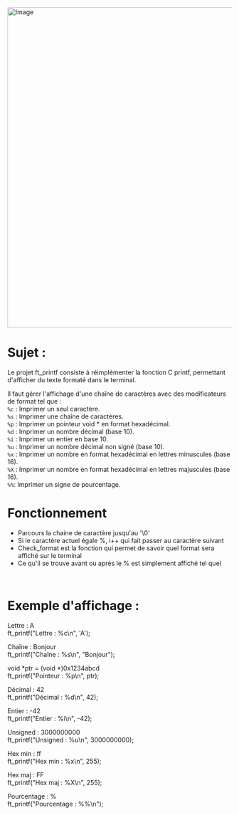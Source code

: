 <img width="720" height="720" alt="Image" src="https://github.com/user-attachments/assets/86f688f6-e9f3-4545-8800-d90b80e27fb6" />

# Sujet :
Le projet ft_printf consiste à réimplémenter la fonction C printf, permettant d'afficher du texte formaté dans le terminal. <br>

Il faut gérer l'affichage d'une chaîne de caractères avec des modificateurs de format tel que : <br>
`%c` : Imprimer un seul caractère. <br>
`%s` : Imprimer une chaîne de caractères. <br>
`%p` : Imprimer un pointeur void * en format hexadécimal. <br>
`%d` : Imprimer un nombre décimal (base 10). <br>
`%i` : Imprimer un entier en base 10. <br>
`%u` : Imprimer un nombre décimal non signé (base 10). <br>
`%x` : Imprimer un nombre en format hexadécimal en lettres minuscules (base 16). <br>
`%X` : Imprimer un nombre en format hexadécimal en lettres majuscules (base 16). <br>
`%%`: Imprimer un signe de pourcentage. <br>

# Fonctionnement
- Parcours la chaine de caractère jusqu'au '\0'
- Si le caractère actuel égale %, i++ qui fait passer au caractère suivant
- Check_format est la fonction qui permet de savoir quel format sera affiché sur le terminal
- Ce qu'il se trouve avant ou après le % est simplement affiché tel quel

<br>

# Exemple d'affichage :
Lettre : A <br>
ft_printf("Lettre : %c\n", 'A'); <br>

Chaîne : Bonjour <br>
ft_printf("Chaîne : %s\n", "Bonjour"); <br>

void *ptr = (void *)0x1234abcd <br>
ft_printf("Pointeur : %p\n", ptr); <br>

Décimal : 42 <br>
ft_printf("Décimal : %d\n", 42); <br>

Entier : -42 <br>
ft_printf("Entier : %i\n", -42); <br>

Unsigned : 3000000000 <br>
ft_printf("Unsigned : %u\n", 3000000000); <br>

Hex min : ff <br>
ft_printf("Hex min : %x\n", 255); <br>

Hex maj : FF <br>
ft_printf("Hex maj : %X\n", 255); <br>

Pourcentage : % <br>
ft_printf("Pourcentage : %%\n"); <br>
